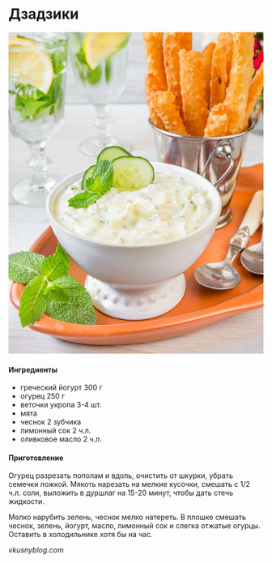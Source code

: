 ﻿---
image: ../pics/dzadziki.jpg
---
# Дзадзики

![Дзадзики](../pics/dzadziki.jpg)

#### Ингредиенты

* греческий йогурт 300 г
* огурец 250 г
* веточки укропа 3-4 шт.
* мята
* чеснок 2 зубчика
* лимонный сок 2 ч.л.
* оливковое масло 2 ч.л.

#### Приготовление

Огурец разрезать пополам и вдоль, очистить от шкурки, убрать семечки ложкой. Мякоть нарезать на мелкие кусочки, смешать с 1/2 ч.л. соли, выложить в дуршлаг на 15-20 минут, чтобы дать стечь жидкости. 

Мелко нарубить зелень, чеснок мелко натереть. В плошке смешать чеснок, зелень, йогурт, масло, лимонный сок и слегка отжатые огурцы. Оставить в холодильнике хотя бы на час.

*vkusnyblog.com*
